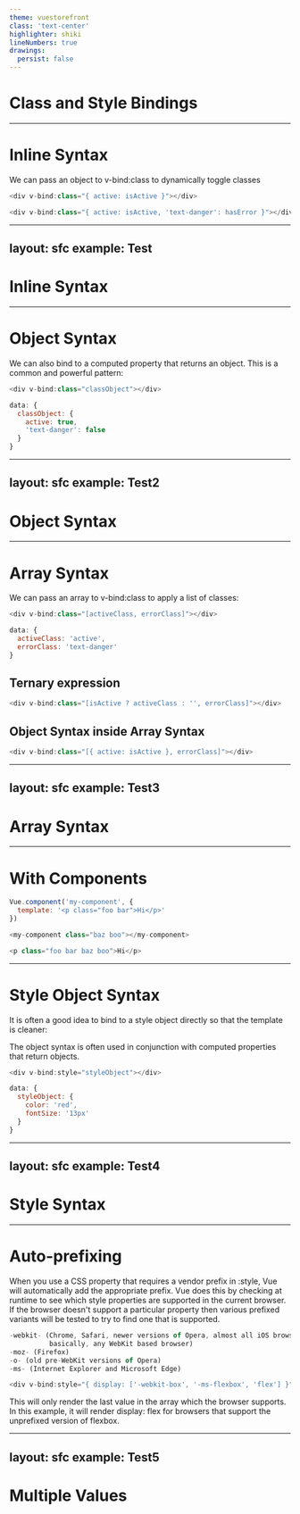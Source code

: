 ```yaml
---
theme: vuestorefront
class: 'text-center'
highlighter: shiki
lineNumbers: true
drawings:
  persist: false
---
```


# Class and Style Bindings

---

# Inline Syntax

We can pass an object to v-bind:class to dynamically toggle classes

```js {all|1|3|all}
<div v-bind:class="{ active: isActive }"></div>

<div v-bind:class="{ active: isActive, 'text-danger': hasError }"></div>
```

---
layout: sfc
example: Test 
---

# Inline Syntax

---

# Object Syntax
We can also bind to a computed property that returns an object. This is a common and powerful pattern:

```js {all|1|3-8|all}
<div v-bind:class="classObject"></div>

data: {
  classObject: {
    active: true,
    'text-danger': false
  }
}
```

---
layout: sfc
example: Test2 
---

# Object Syntax


---

# Array Syntax

We can pass an array to v-bind:class to apply a list of classes:

```js {all}
<div v-bind:class="[activeClass, errorClass]"></div>

data: {
  activeClass: 'active',
  errorClass: 'text-danger'
}
```

## Ternary expression

```js {all}
<div v-bind:class="[isActive ? activeClass : '', errorClass]"></div>
```

## Object Syntax inside Array Syntax 
```js {all}
<div v-bind:class="[{ active: isActive }, errorClass]"></div>
```

---
layout: sfc
example: Test3
---

# Array Syntax


---

# With Components

```js {all|1-3|5|7|all}
Vue.component('my-component', {
  template: '<p class="foo bar">Hi</p>'
})

<my-component class="baz boo"></my-component>

<p class="foo bar baz boo">Hi</p>
```

---

# Style Object Syntax

It is often a good idea to bind to a style object directly so that the template is cleaner:

The object syntax is often used in conjunction with computed properties that return objects.

```js {all|1|3-8|all}
<div v-bind:style="styleObject"></div>

data: {
  styleObject: {
    color: 'red',
    fontSize: '13px'
  }
}
```

---
layout: sfc
example: Test4
---

# Style Syntax

---

# Auto-prefixing

When you use a CSS property that requires a vendor prefix in :style, Vue will automatically add the appropriate prefix. Vue does this by checking at runtime to see which style properties are supported in the current browser. If the browser doesn't support a particular property then various prefixed variants will be tested to try to find one that is supported.

```js {all|1-2|3|4|5|7}
-webkit- (Chrome, Safari, newer versions of Opera, almost all iOS browsers including Firefox for iOS;
          basically, any WebKit based browser)
-moz- (Firefox)
-o- (old pre-WebKit versions of Opera)
-ms- (Internet Explorer and Microsoft Edge)

<div v-bind:style="{ display: ['-webkit-box', '-ms-flexbox', 'flex'] }"></div>
```

This will only render the last value in the array which the browser supports. In this example, it will render display: flex for browsers that support the unprefixed version of flexbox.


---
layout: sfc
example: Test5
---

# Multiple Values